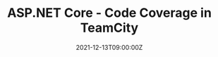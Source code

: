 ---
categories: ["Testing", "dotnet-core"]
date: 2021-12-13T09:00:00Z
published: false
title: "ASP.NET Core - Code Coverage in TeamCity"
url: '/aspnet-core-code-coverage-teamcity/'
series: ['aspnet-core-code-coverage']

---
